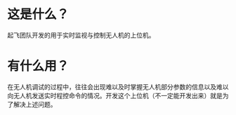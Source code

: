 # 这是什么？

起飞团队开发的用于实时监视与控制无人机的上位机。

# 有什么用？

在无人机调试的过程中，往往会出现难以及时掌握无人机部分参数的信息以及难以向无人机发送实时程控命令的情况。开发这个上位机（不一定能开发出来）就是为了解决上述问题。